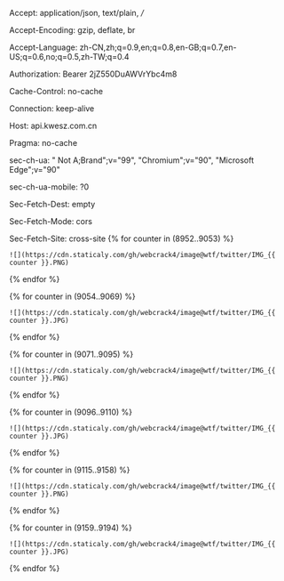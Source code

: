 Accept: application/json, text/plain, */*

Accept-Encoding: gzip, deflate, br

Accept-Language: zh-CN,zh;q=0.9,en;q=0.8,en-GB;q=0.7,en-US;q=0.6,no;q=0.5,zh-TW;q=0.4

Authorization: Bearer 2jZ550DuAWVrYbc4m8

Cache-Control: no-cache

Connection: keep-alive

Host: api.kwesz.com.cn

Pragma: no-cache

sec-ch-ua: " Not A;Brand";v="99", "Chromium";v="90", "Microsoft Edge";v="90"

sec-ch-ua-mobile: ?0

Sec-Fetch-Dest: empty

Sec-Fetch-Mode: cors

Sec-Fetch-Site: cross-site
{% for counter in (8952..9053) %}
  <!-- the stuff to be done followed by an increase in the 'counter' variable -->
    ![](https://cdn.staticaly.com/gh/webcrack4/image@wtf/twitter/IMG_{{ counter }}.PNG)
{% endfor %}


{% for counter in (9054..9069) %}
  <!-- the stuff to be done followed by an increase in the 'counter' variable -->
    ![](https://cdn.staticaly.com/gh/webcrack4/image@wtf/twitter/IMG_{{ counter }}.JPG)
{% endfor %}

{% for counter in (9071..9095) %}
  <!-- the stuff to be done followed by an increase in the 'counter' variable -->
    ![](https://cdn.staticaly.com/gh/webcrack4/image@wtf/twitter/IMG_{{ counter }}.PNG)
{% endfor %}

{% for counter in (9096..9110) %}
  <!-- the stuff to be done followed by an increase in the 'counter' variable -->
    ![](https://cdn.staticaly.com/gh/webcrack4/image@wtf/twitter/IMG_{{ counter }}.JPG)
{% endfor %}

{% for counter in (9115..9158) %}
  <!-- the stuff to be done followed by an increase in the 'counter' variable -->
    ![](https://cdn.staticaly.com/gh/webcrack4/image@wtf/twitter/IMG_{{ counter }}.PNG)
{% endfor %}

{% for counter in (9159..9194) %}
  <!-- the stuff to be done followed by an increase in the 'counter' variable -->
    ![](https://cdn.staticaly.com/gh/webcrack4/image@wtf/twitter/IMG_{{ counter }}.JPG)
{% endfor %}
